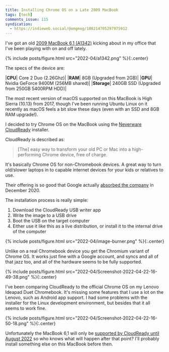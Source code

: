 ```yaml
---
title: Installing Chrome OS on a Late 2009 MacBook
tags: [tech]
comments_issue: 115
syndication:
  - https://indieweb.social/@omgmog/108214705297975912
---
```


I've got an old [2009 MacBook 6,1 (A1342)](https://everymac.com/systems/apple/macbook/specs/macbook-core-2-duo-2.26-white-13-polycarbonate-unibody-late-2009-specs.html) kicking about in my office that I've been playing with on and off lately.

<!-- more -->

{% include posts/figure.html src="2022-04/a1342.png" %}{:.center}

The specs of the device are:

|**CPU**| Core 2 Duo (2.26Ghz)|
|**RAM**| 8GB (Upgraded from 2GB)|
|**GPU**| Nvidia GeForce 9400M (256MB shared)|
|**Storage**| 240GB SSD (Upgraded from 250GB 5400RPM HDD)|

The most recent version of macOS supported on this MacBook is High Sierra (10.13) from 2017, though I've been running Ubuntu Linux on it recently as macOS feels a bit slow these days (even with an SSD and 8GB RAM upgrade!).

I decided to try Chrome OS on the MacBook using the [Neverware CloudReady](https://www.neverware.com/freedownload#intro-text) installer.

CloudReady is described as:

> [The] easy way to transform your old PC or Mac into a high-performing Chrome device, free of charge.

It's basically Chrome OS for non-Chromebook devices. A great way to turn old/slower laptops in to capable internet devices for your kids or relatives to use.

Their offering is so good that Google actually [absorbed the company](https://cloudreadykb.neverware.com/s/article/Neverware-is-now-part-of-Google-FAQ) in December 2020.

The installation process is really simple:

1. Download the CloudReady USB writer app
2. Write the image to a USB drive
3. Boot the USB on the target computer
4. Either use it like this as a live distribution, or install it to the internal drive of the computer

{% include posts/figure.html src="2022-04/image-burner.png" %}{:.center}

Unlike on a real Chromebook device you get the Chromium variant of Chrome OS. It works just fine with a Google account, and syncs and all of that jazz too, and all of the hardware seems to be fully supported.

{% include posts/figure.html src="2022-04/Screenshot-2022-04-22-16-49-38.png" %}{:.center}

I've been comparing CloudReady to the official Chrome OS on my Lenovo Ideapad Duet Chromebook. It's missing some features that I use a lot on the Lenovo, such as Android app support. I had some problems with the installer for the  Linux development environment, but besides that it all seems to work fine.

{% include posts/figure.html src="2022-04/Screenshot-2022-04-22-16-50-18.png" %}{:.center}

Unfortunately the MacBook 6,1 will only be [supported by CloudReady until August 2022](https://cloudreadykb.neverware.com/s/article/Reference-List-of-Decertified-Models) so who knows what will happen after that point? I'll probably install something else on this MacBook before then.
